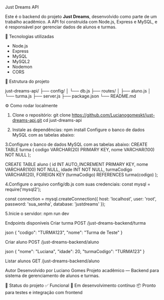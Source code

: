  Just Dreams API

Este é o backend do projeto **Just Dreams**, desenvolvido como parte de um trabalho acadêmico. A API foi construída com Node.js, Express e MySQL, e é responsável por gerenciar dados de alunos e turmas.



 🚀 Tecnologias utilizadas

- Node.js
- Express
- MySQL
- MySQL2
- Nodemon
- CORS

📁 Estrutura do projeto

just-dreams-api/ 
├── config/ 
│   └── db.js
├── routes/ 
│ ├── aluno.js 
│ └── turma.js 
├── server.js 
├── package.json
└── README.md  

⚙️ Como rodar localmente

1. Clone o repositório:
git clone https://github.com/Lucianogomeskt/just-dreams-api.git
cd just-dreams-api

2. Instale as dependências:
npm install
Configure o banco de dados MySQL com as tabelas abaixo:

3.Configure o banco de dados MySQL com as tabelas abaixo:
CREATE TABLE turma (
  codigo VARCHAR(20) PRIMARY KEY,
  nome VARCHAR(100) NOT NULL
);

CREATE TABLE aluno (
  id INT AUTO_INCREMENT PRIMARY KEY,
  nome VARCHAR(100) NOT NULL,
  idade INT NOT NULL,
  turmaCodigo VARCHAR(20),
  FOREIGN KEY (turmaCodigo) REFERENCES turma(codigo)
);

4.Configure o arquivo config/db.js com suas credenciais:
const mysql = require('mysql2');

const connection = mysql.createConnection({
  host: 'localhost',
  user: 'root',
  password: 'sua_senha',
  database: 'justdreams'
});

5.Inicie o servidor:
npm run dev
 
 
 Endpoints disponíveis
 Criar turma
POST /just-dreams-backend/turma

json
{
  "codigo": "TURMA123",
  "nome": "Turma de Teste"
}

 Criar aluno
POST /just-dreams-backend/aluno

json
{
  "nome": "Luciana",
  "idade": 20,
  "turmaCodigo": "TURMA123"
}

Listar alunos
GET /just-dreams-backend/aluno


Autor
Desenvolvido por Luciano Gomes Projeto acadêmico — Backend para sistema de gerenciamento de alunos e turmas.

📌 Status do projeto
✅ Funcional 🔧 Em desenvolvimento contínuo 📦 Pronto para testes e integração com frontend
